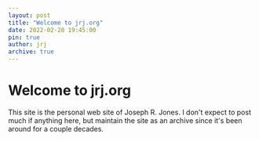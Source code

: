 ```yaml
---
layout: post
title: "Welcome to jrj.org"
date: 2022-02-20 19:45:00
pin: true
author: jrj
archive: true
---
```

# Welcome to jrj.org

This site is the personal web site of Joseph R. Jones. I don't expect to post much if anything here, but maintain the site as an archive since it's been around for a couple decades. 